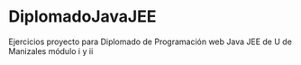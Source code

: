 # DiplomadoJavaJEE
Ejercicios proyecto para Diplomado de Programación web Java JEE de U de Manizales módulo i y ii
